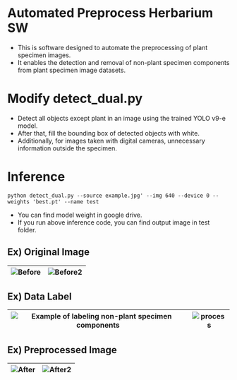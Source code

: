 # Automated Preprocess Herbarium SW
- This is software designed to automate the preprocessing of plant specimen images. 
- It enables the detection and removal of non-plant specimen components from plant specimen image datasets.

# Modify detect_dual.py

- Detect all objects except plant in an image using the trained YOLO v9-e model.
- After that, fill the bounding box of detected objects with white.
- Additionally, for images taken with digital cameras, unnecessary information outside the specimen.
  
# Inference
 ```
python detect_dual.py --source example.jpg' --img 640 --device 0 --weights 'best.pt' --name test
 ```

- You can find model weight in google drive.
- If you run above inference code, you can find output image in test folder. 

## Ex) Original Image
![Before](https://github.com/user-attachments/assets/e5b840ec-03db-4f23-9083-6db1f532ccf0) |![Before2](https://github.com/user-attachments/assets/80fb7b21-6e0e-429a-b5b0-63d499fd1899)
--- | --- | 

## Ex) Data Label
![Example of labeling non-plant specimen components](https://github.com/user-attachments/assets/f1042557-69c4-4254-810b-d95e5b9fea90) |![process](https://github.com/user-attachments/assets/9479a1f3-7634-44b5-b1d6-781d54bfe0d2)
--- | --- | 

## Ex) Preprocessed Image
![After](https://github.com/user-attachments/assets/4a17445c-8c13-4a9c-aff0-40d7666ba5d4)|![After2](https://github.com/user-attachments/assets/50bb97cc-f545-49de-aea8-94b350c2c4ea)
--- | --- | 


